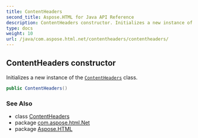 ```yaml
---
title: ContentHeaders
second_title: Aspose.HTML for Java API Reference
description: ContentHeaders constructor. Initializes a new instance of the ContentHeaders class
type: docs
weight: 10
url: /java/com.aspose.html.net/contentheaders/contentheaders/
---
```

## ContentHeaders constructor

Initializes a new instance of the [`ContentHeaders`](../) class.

```java
public ContentHeaders()
```

### See Also

* class [ContentHeaders](../)
* package [com.aspose.html.Net](../../contentheaders/)
* package [Aspose.HTML](../../../)

